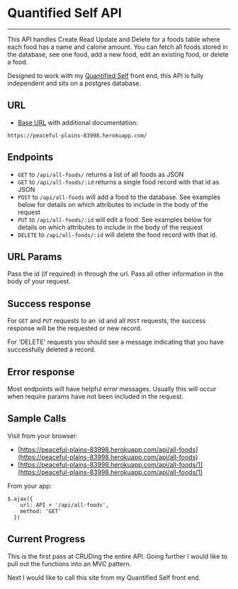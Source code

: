 # Quantified Self API
___
This API handles Create Read Update and Delete for a foods table where each food has a name and calorie amount. You can fetch all foods stored in the database, see one food, add a new food, edit an existing food, or delete a food.

Designed to work with my [Quantified Self](https://github.com/Laszlo-JFLMTCO/QS_Starter_Kit) front end, this API is fully independent and sits on a postgres database.

## URL

* [Base URL](https://peaceful-plains-83998.herokuapp.com/) with additional documentation:
```
https://peaceful-plains-83998.herokuapp.com/
```

## Endpoints
* `GET` to `/api/all-foods/` returns a list of all foods as JSON
* `GET` to `/api/all-foods/:id` returns a single food record with that id as JSON
* `POST` to `/api/all-foods` will add a food to the database. See examples below for details on which attributes to include in the body of the request
* `PUT` to `/api/all-foods/:id` will edit a food. See examples below for details on which attributes to include in the body of the request
* `DELETE` to `/api/all-foods/:id` will delete the food record with that id.

## URL Params
Pass the id (if required) in through the url. Pass all other information in the body of your request.

## Success response
For `GET` and `PUT` requests to an :id and all `POST` requests, the success response will be the requested or new record.

For 'DELETE' requests you should see a message indicating that you have successfully deleted a record.

## Error response
Most endpoints will have helpful error messages. Usually this will occur when require params have not been included in the request.

## Sample Calls

Visit from your browser:
* [https://peaceful-plains-83998.herokuapp.com/api/all-foods](https://peaceful-plains-83998.herokuapp.com/api/all-foods)
* [https://peaceful-plains-83998.herokuapp.com/api/all-foods/1](https://peaceful-plains-83998.herokuapp.com/api/all-foods/1)

From your app:
```
$.ajax({
    url: API + '/api/all-foods',
    method: 'GET'
  })
```

## Current Progress
This is the first pass at CRUDing the entire API. Going further I would like to pull out the functions into an MVC pattern.

Next I would like to call this site from my Quantified Self front end.
